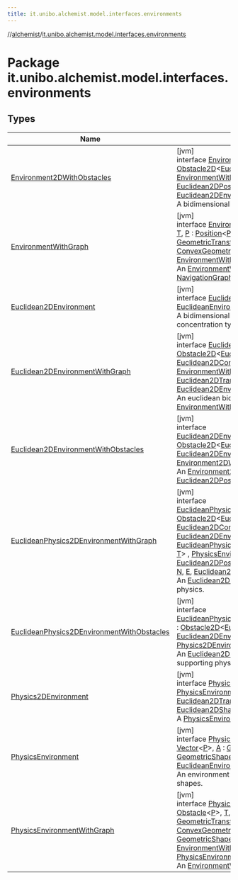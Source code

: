 ```yaml
---
title: it.unibo.alchemist.model.interfaces.environments
---
```

//[alchemist](../../index.html)/[it.unibo.alchemist.model.interfaces.environments](index.html)



# Package it.unibo.alchemist.model.interfaces.environments



## Types


| Name | Summary |
|---|---|
| [Environment2DWithObstacles](-environment2-d-with-obstacles/index.html) | [jvm]<br>interface [Environment2DWithObstacles](-environment2-d-with-obstacles/index.html)<[W](-environment2-d-with-obstacles/index.html) : [Obstacle2D](../it.unibo.alchemist.model.interfaces/-obstacle2-d/index.html)<[Euclidean2DPosition](../it.unibo.alchemist.model.implementations.positions/-euclidean2-d-position/index.html)>, [T](-environment2-d-with-obstacles/index.html)> : [EnvironmentWithObstacles](../it.unibo.alchemist.model.interfaces/-environment-with-obstacles/index.html)<[W](-environment2-d-with-obstacles/index.html), [T](-environment2-d-with-obstacles/index.html), [Euclidean2DPosition](../it.unibo.alchemist.model.implementations.positions/-euclidean2-d-position/index.html)> , [Euclidean2DEnvironment](-euclidean2-d-environment/index.html)<[T](-environment2-d-with-obstacles/index.html)> <br>A bidimensional [EnvironmentWithObstacles](../it.unibo.alchemist.model.interfaces/-environment-with-obstacles/index.html). |
| [EnvironmentWithGraph](-environment-with-graph/index.html) | [jvm]<br>interface [EnvironmentWithGraph](-environment-with-graph/index.html)<[W](-environment-with-graph/index.html) : [Obstacle](../it.unibo.alchemist.model.interfaces/-obstacle/index.html)<[P](-environment-with-graph/index.html)>, [T](-environment-with-graph/index.html), [P](-environment-with-graph/index.html) : [Position](../it.unibo.alchemist.model.interfaces/-position/index.html)<[P](-environment-with-graph/index.html)>, [Vector](../it.unibo.alchemist.model.interfaces.geometry/-vector/index.html)<[P](-environment-with-graph/index.html)>, [A](-environment-with-graph/index.html) : [GeometricTransformation](../it.unibo.alchemist.model.interfaces.geometry/-geometric-transformation/index.html)<[P](-environment-with-graph/index.html)>, [N](-environment-with-graph/index.html) : [ConvexGeometricShape](../it.unibo.alchemist.model.interfaces.geometry/-convex-geometric-shape/index.html)<[P](-environment-with-graph/index.html), [A](-environment-with-graph/index.html)>, [E](-environment-with-graph/index.html)> : [EnvironmentWithObstacles](../it.unibo.alchemist.model.interfaces/-environment-with-obstacles/index.html)<[W](-environment-with-graph/index.html), [T](-environment-with-graph/index.html), [P](-environment-with-graph/index.html)> <br>An [EnvironmentWithObstacles](../it.unibo.alchemist.model.interfaces/-environment-with-obstacles/index.html) providing a [NavigationGraph](../it.unibo.alchemist.model.interfaces.geometry.euclidean2d.graph/-navigation-graph/index.html). |
| [Euclidean2DEnvironment](-euclidean2-d-environment/index.html) | [jvm]<br>interface [Euclidean2DEnvironment](-euclidean2-d-environment/index.html)<[T](-euclidean2-d-environment/index.html)> : [EuclideanEnvironment](../it.unibo.alchemist.model.interfaces/-euclidean-environment/index.html)<[T](-euclidean2-d-environment/index.html), [Euclidean2DPosition](../it.unibo.alchemist.model.implementations.positions/-euclidean2-d-position/index.html)> <br>A bidimensional euclidean space with any concentration type [T](-euclidean2-d-environment/index.html). |
| [Euclidean2DEnvironmentWithGraph](-euclidean2-d-environment-with-graph/index.html) | [jvm]<br>interface [Euclidean2DEnvironmentWithGraph](-euclidean2-d-environment-with-graph/index.html)<[W](-euclidean2-d-environment-with-graph/index.html) : [Obstacle2D](../it.unibo.alchemist.model.interfaces/-obstacle2-d/index.html)<[Euclidean2DPosition](../it.unibo.alchemist.model.implementations.positions/-euclidean2-d-position/index.html)>, [T](-euclidean2-d-environment-with-graph/index.html), [N](-euclidean2-d-environment-with-graph/index.html) : [Euclidean2DConvexShape](../it.unibo.alchemist.model.interfaces.geometry.euclidean2d/index.html#-786369621%2FClasslikes%2F-134779887), [E](-euclidean2-d-environment-with-graph/index.html)> : [EnvironmentWithGraph](-environment-with-graph/index.html)<[W](-euclidean2-d-environment-with-graph/index.html), [T](-euclidean2-d-environment-with-graph/index.html), [Euclidean2DPosition](../it.unibo.alchemist.model.implementations.positions/-euclidean2-d-position/index.html), [Euclidean2DTransformation](../it.unibo.alchemist.model.interfaces.geometry.euclidean2d/-euclidean2-d-transformation/index.html), [N](-euclidean2-d-environment-with-graph/index.html), [E](-euclidean2-d-environment-with-graph/index.html)> , [Euclidean2DEnvironmentWithObstacles](-euclidean2-d-environment-with-obstacles/index.html)<[W](-euclidean2-d-environment-with-graph/index.html), [T](-euclidean2-d-environment-with-graph/index.html)> <br>An euclidean bidimensional [EnvironmentWithGraph](-environment-with-graph/index.html). |
| [Euclidean2DEnvironmentWithObstacles](-euclidean2-d-environment-with-obstacles/index.html) | [jvm]<br>interface [Euclidean2DEnvironmentWithObstacles](-euclidean2-d-environment-with-obstacles/index.html)<[W](-euclidean2-d-environment-with-obstacles/index.html) : [Obstacle2D](../it.unibo.alchemist.model.interfaces/-obstacle2-d/index.html)<[Euclidean2DPosition](../it.unibo.alchemist.model.implementations.positions/-euclidean2-d-position/index.html)>, [T](-euclidean2-d-environment-with-obstacles/index.html)> : [Euclidean2DEnvironment](-euclidean2-d-environment/index.html)<[T](-euclidean2-d-environment-with-obstacles/index.html)> , [Environment2DWithObstacles](-environment2-d-with-obstacles/index.html)<[W](-euclidean2-d-environment-with-obstacles/index.html), [T](-euclidean2-d-environment-with-obstacles/index.html)> <br>An [Environment2DWithObstacles](-environment2-d-with-obstacles/index.html) using [Euclidean2DPosition](../it.unibo.alchemist.model.implementations.positions/-euclidean2-d-position/index.html)s. |
| [EuclideanPhysics2DEnvironmentWithGraph](-euclidean-physics2-d-environment-with-graph/index.html) | [jvm]<br>interface [EuclideanPhysics2DEnvironmentWithGraph](-euclidean-physics2-d-environment-with-graph/index.html)<[W](-euclidean-physics2-d-environment-with-graph/index.html) : [Obstacle2D](../it.unibo.alchemist.model.interfaces/-obstacle2-d/index.html)<[Euclidean2DPosition](../it.unibo.alchemist.model.implementations.positions/-euclidean2-d-position/index.html)>, [T](-euclidean-physics2-d-environment-with-graph/index.html), [N](-euclidean-physics2-d-environment-with-graph/index.html) : [Euclidean2DConvexShape](../it.unibo.alchemist.model.interfaces.geometry.euclidean2d/index.html#-786369621%2FClasslikes%2F-134779887), [E](-euclidean-physics2-d-environment-with-graph/index.html)> : [Euclidean2DEnvironmentWithGraph](-euclidean2-d-environment-with-graph/index.html)<[W](-euclidean-physics2-d-environment-with-graph/index.html), [T](-euclidean-physics2-d-environment-with-graph/index.html), [N](-euclidean-physics2-d-environment-with-graph/index.html), [E](-euclidean-physics2-d-environment-with-graph/index.html)> , [EuclideanPhysics2DEnvironmentWithObstacles](-euclidean-physics2-d-environment-with-obstacles/index.html)<[W](-euclidean-physics2-d-environment-with-graph/index.html), [T](-euclidean-physics2-d-environment-with-graph/index.html)> , [PhysicsEnvironmentWithGraph](-physics-environment-with-graph/index.html)<[W](-euclidean-physics2-d-environment-with-graph/index.html), [T](-euclidean-physics2-d-environment-with-graph/index.html), [Euclidean2DPosition](../it.unibo.alchemist.model.implementations.positions/-euclidean2-d-position/index.html), [Euclidean2DTransformation](../it.unibo.alchemist.model.interfaces.geometry.euclidean2d/-euclidean2-d-transformation/index.html), [N](-euclidean-physics2-d-environment-with-graph/index.html), [E](-euclidean-physics2-d-environment-with-graph/index.html), [Euclidean2DShapeFactory](../it.unibo.alchemist.model.interfaces.geometry.euclidean2d/-euclidean2-d-shape-factory/index.html)> <br>An [Euclidean2DEnvironmentWithGraph](-euclidean2-d-environment-with-graph/index.html) supporting physics. |
| [EuclideanPhysics2DEnvironmentWithObstacles](-euclidean-physics2-d-environment-with-obstacles/index.html) | [jvm]<br>interface [EuclideanPhysics2DEnvironmentWithObstacles](-euclidean-physics2-d-environment-with-obstacles/index.html)<[W](-euclidean-physics2-d-environment-with-obstacles/index.html) : [Obstacle2D](../it.unibo.alchemist.model.interfaces/-obstacle2-d/index.html)<[Euclidean2DPosition](../it.unibo.alchemist.model.implementations.positions/-euclidean2-d-position/index.html)>, [T](-euclidean-physics2-d-environment-with-obstacles/index.html)> : [Euclidean2DEnvironmentWithObstacles](-euclidean2-d-environment-with-obstacles/index.html)<[W](-euclidean-physics2-d-environment-with-obstacles/index.html), [T](-euclidean-physics2-d-environment-with-obstacles/index.html)> , [Physics2DEnvironment](-physics2-d-environment/index.html)<[T](-euclidean-physics2-d-environment-with-obstacles/index.html)> <br>An [Euclidean2DEnvironmentWithObstacles](-euclidean2-d-environment-with-obstacles/index.html) supporting physics. |
| [Physics2DEnvironment](-physics2-d-environment/index.html) | [jvm]<br>interface [Physics2DEnvironment](-physics2-d-environment/index.html)<[T](-physics2-d-environment/index.html)> : [PhysicsEnvironment](-physics-environment/index.html)<[T](-physics2-d-environment/index.html), [Euclidean2DPosition](../it.unibo.alchemist.model.implementations.positions/-euclidean2-d-position/index.html), [Euclidean2DTransformation](../it.unibo.alchemist.model.interfaces.geometry.euclidean2d/-euclidean2-d-transformation/index.html), [Euclidean2DShapeFactory](../it.unibo.alchemist.model.interfaces.geometry.euclidean2d/-euclidean2-d-shape-factory/index.html)> <br>A [PhysicsEnvironment](-physics-environment/index.html) using [Euclidean2DPosition](../it.unibo.alchemist.model.implementations.positions/-euclidean2-d-position/index.html)s. |
| [PhysicsEnvironment](-physics-environment/index.html) | [jvm]<br>interface [PhysicsEnvironment](-physics-environment/index.html)<[T](-physics-environment/index.html), [P](-physics-environment/index.html) : [Position](../it.unibo.alchemist.model.interfaces/-position/index.html)<[P](-physics-environment/index.html)>, [Vector](../it.unibo.alchemist.model.interfaces.geometry/-vector/index.html)<[P](-physics-environment/index.html)>, [A](-physics-environment/index.html) : [GeometricTransformation](../it.unibo.alchemist.model.interfaces.geometry/-geometric-transformation/index.html)<[P](-physics-environment/index.html)>, [F](-physics-environment/index.html) : [GeometricShapeFactory](../it.unibo.alchemist.model.interfaces.geometry/-geometric-shape-factory/index.html)<[P](-physics-environment/index.html), [A](-physics-environment/index.html)>> : [EuclideanEnvironment](../it.unibo.alchemist.model.interfaces/-euclidean-environment/index.html)<[T](-physics-environment/index.html), [P](-physics-environment/index.html)> <br>An environment supporting physics and nodes shapes. |
| [PhysicsEnvironmentWithGraph](-physics-environment-with-graph/index.html) | [jvm]<br>interface [PhysicsEnvironmentWithGraph](-physics-environment-with-graph/index.html)<[W](-physics-environment-with-graph/index.html) : [Obstacle](../it.unibo.alchemist.model.interfaces/-obstacle/index.html)<[P](-physics-environment-with-graph/index.html)>, [T](-physics-environment-with-graph/index.html), [P](-physics-environment-with-graph/index.html) : [Position](../it.unibo.alchemist.model.interfaces/-position/index.html)<[P](-physics-environment-with-graph/index.html)>, [Vector](../it.unibo.alchemist.model.interfaces.geometry/-vector/index.html)<[P](-physics-environment-with-graph/index.html)>, [A](-physics-environment-with-graph/index.html) : [GeometricTransformation](../it.unibo.alchemist.model.interfaces.geometry/-geometric-transformation/index.html)<[P](-physics-environment-with-graph/index.html)>, [N](-physics-environment-with-graph/index.html) : [ConvexGeometricShape](../it.unibo.alchemist.model.interfaces.geometry/-convex-geometric-shape/index.html)<[P](-physics-environment-with-graph/index.html), [A](-physics-environment-with-graph/index.html)>, [E](-physics-environment-with-graph/index.html), [F](-physics-environment-with-graph/index.html) : [GeometricShapeFactory](../it.unibo.alchemist.model.interfaces.geometry/-geometric-shape-factory/index.html)<[P](-physics-environment-with-graph/index.html), [A](-physics-environment-with-graph/index.html)>> : [EnvironmentWithGraph](-environment-with-graph/index.html)<[W](-physics-environment-with-graph/index.html), [T](-physics-environment-with-graph/index.html), [P](-physics-environment-with-graph/index.html), [A](-physics-environment-with-graph/index.html), [N](-physics-environment-with-graph/index.html), [E](-physics-environment-with-graph/index.html)> , [PhysicsEnvironment](-physics-environment/index.html)<[T](-physics-environment-with-graph/index.html), [P](-physics-environment-with-graph/index.html), [A](-physics-environment-with-graph/index.html), [F](-physics-environment-with-graph/index.html)> <br>An [EnvironmentWithGraph](-environment-with-graph/index.html) supporting physics. |

